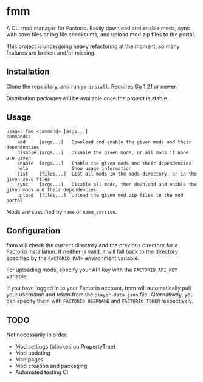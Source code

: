 # fmm

A CLI mod manager for Factorio. Easily download and enable mods, sync with save
files or log file checksums, and upload mod zip files to the portal.

This project is undergoing heavy refactoring at the moment, so many features
are broken and/or missing.

## Installation

Clone the repository, and run `go install`. Requires [Go](https://go.dev) 1.21
or newer.

Distribution packages will be available once the project is stable.

## Usage

```
usage: fmm <command> [args...]
commands:
	add     [args...]   Download and enable the given mods and their dependencies
	disable [args...]   Disable the given mods, or all mods if none are given
	enable  [args...]   Enable the given mods and their dependencies
	help                Show usage information
	list    [files...]  List all mods in the mods directory, or in the given save files
	sync    [args...]   Disable all mods, then download and enable the given mods and their dependencies
	upload  [files...]  Upload the given mod zip files to the mod portal
```

Mods are specified by `name` or `name_version`.

## Configuration

fmm will check the current directory and the previous directory for a Factorio
installation. If neither is valid, it will fall back to the directory specified
by the `FACTORIO_PATH` environment variable.

For uploading mods, specify your API key with the `FACTORIO_API_KEY` variable.

If you have logged in to your Factorio account, fmm will automatically pull
your username and token from the `player-data.json` file. Alternatively, you
can specify them with `FACTORIO_USERNAME` and `FACTORIO_TOKEN` respectively.

## TODO

Not necessarily in order.

- Mod settings (blocked on PropertyTree)
- Mod updating
- Man pages
- Mod creation and packaging
- Automated testing CI
